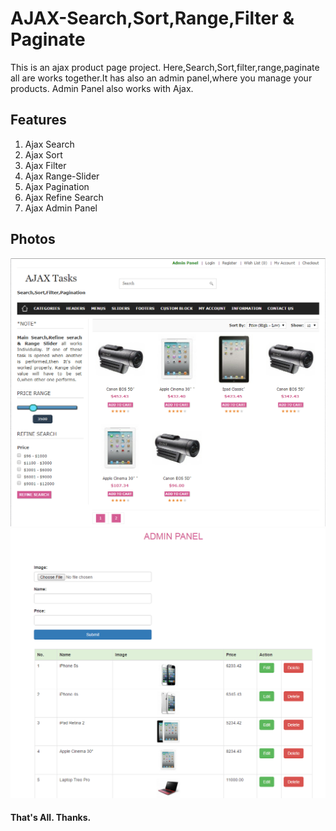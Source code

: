 # AJAX-Search,Sort,Range,Filter & Paginate

This is an ajax product page project. Here,Search,Sort,filter,range,paginate all are works together.It has also an admin panel,where you manage your products. Admin Panel also works with Ajax.

## Features

1. Ajax Search
2. Ajax Sort
3. Ajax Filter
4. Ajax Range-Slider
5. Ajax Pagination
6. Ajax Refine Search
7. Ajax Admin Panel

## Photos

<img src="image/readme/ajax_po1.jpg">

<img src="image/readme/ajax_p2.jpg">

#### That's All. Thanks.

